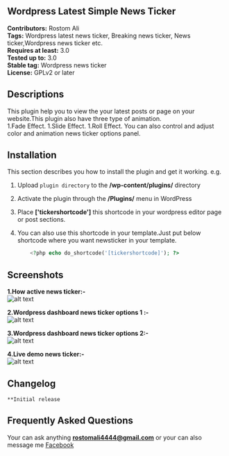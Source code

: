 ## Wordpress Latest Simple News Ticker 
**Contributors:** Rostom Ali \
**Tags:** Wordpress latest news ticker, Breaking news ticker, News ticker,Wordpress news ticker etc. \
**Requires at least:** 3.0 \
**Tested up to:** 3.0 \
**Stable tag:** Wordpress news ticker \
**License:** GPLv2 or later 

## Descriptions
This plugin help you to view the your latest posts or page on your website.This plugin also have three type of animation. \
1.Fade Effect.
1.Slide Effect.
1.Roll Effect.
You can also control and adjust color and animation news ticker options panel.

## Installation
This section describes you how to install the plugin and get it working.
	e.g.
	
1. Upload `plugin directory` to the **/wp-content/plugins/** directory
1. Activate the plugin through the **/Plugins/** menu in WordPress
1. Place **['tickershortcode']** this shortcode in your wordpress editor page or post sections.
1. You can also use this shortcode in your template.Just put below shortcode where you want newsticker in your template.

	```php
		<?php echo do_shortcode('[tickershortcode]'); ?>
	```

## Screenshots
**1.How active news ticker:-** \
![alt text](https://ps.w.org/latest-simple-news-ticker/assets/screenshot-1.png?rev=1692030 "How active news ticker")
	
**2.Wordpress dashboard news ticker options 1 :-** \
![alt text](https://ps.w.org/latest-simple-news-ticker/assets/screenshot-2.png?rev=1692030 "Wordpress dashboard news ticker options 1")
	
**3.Wordpress dashboard news ticker options 2:-** \
![alt text](https://ps.w.org/latest-simple-news-ticker/assets/screenshot-3.png?rev=1692030 "Wordpress dashboard news ticker options 2")
	
**4.Live demo news ticker:-** \
![alt text](https://ps.w.org/latest-simple-news-ticker/assets/screenshot-4.png?rev=1692030 "Live demo news ticker")

## Changelog
	**Initial release

## Frequently Asked Questions 
Your can ask anything **rostomali4444@gmail.com** 
or your can also message me <a href="http://www.facebook.com/engrrostomali">Facebook</a>
